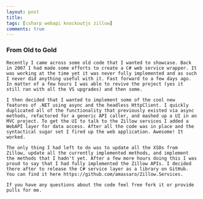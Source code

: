 ```yaml
---
layout: post
title: 
tags: [csharp webapi knockoutjs zillow]
comments: true
---
```



### From Old to Gold

	Recently I came across some old code that I wanted to showcase. Back in 2007 I had made some efforts to create a C# web service wrapper. It was working at the time yet it was never fully implemented and as such I never did anything useful with it. Fast forward to a few days ago. In matter of a few hours I was able to revive the project (yes it still ran with all the VS upgrades) and then some.

	I then decided that I wanted to implement some of the cool new features of .NET using async and the headless HttpClient. I quickly duplicated all of the functionality that previously existed via async methods, refactored for a generic API caller, and mashed up a UI in an MVC project. To get the UI to talk to the Zillow services I added a WebAPI layer for data access. After all the code was in place and the syntactical sugar set I fired up the web application. Awesome! It worked.

	The only thing I had left to do was to update all the XSDs from Zillow, update all the currently implemented methods, and implement the methods that I hadn't yet. After a few more hours doing this I was proud to say that I had fully implemented the Zillow APIs. I decided there after to release the C# service layer as a library on GitHub. You can find it here https://github.com/amassaro/Zillow.Services.

	If you have any questions about the code feel free fork it or provide pulls for me.